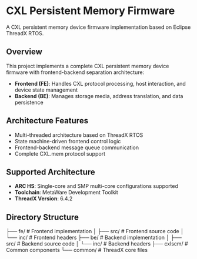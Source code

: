 # CXL Persistent Memory Firmware  
  
A CXL persistent memory device firmware implementation based on Eclipse ThreadX RTOS.  
  
## Overview  
  
This project implements a complete CXL persistent memory device firmware with frontend-backend separation architecture:  
- **Frontend (FE)**: Handles CXL protocol processing, host interaction, and device state management  
- **Backend (BE)**: Manages storage media, address translation, and data persistence  
  
## Architecture Features  
  
- Multi-threaded architecture based on ThreadX RTOS  
- State machine-driven frontend control logic  
- Frontend-backend message queue communication  
- Complete CXL.mem protocol support  

## Supported Architecture  
- **ARC HS**: Single-core and SMP multi-core configurations supported  
- **Toolchain**: MetaWare Development Toolkit  
- **ThreadX Version**: 6.4.2
  
## Directory Structure
├── fe/ # Frontend implementation
│ ├── src/ # Frontend source code
│ └── inc/ # Frontend headers
├── be/ # Backend implementation
│ ├── src/ # Backend source code
│ └── inc/ # Backend headers
├── cxlscm/ # Common components
└── common/ # ThreadX core files

